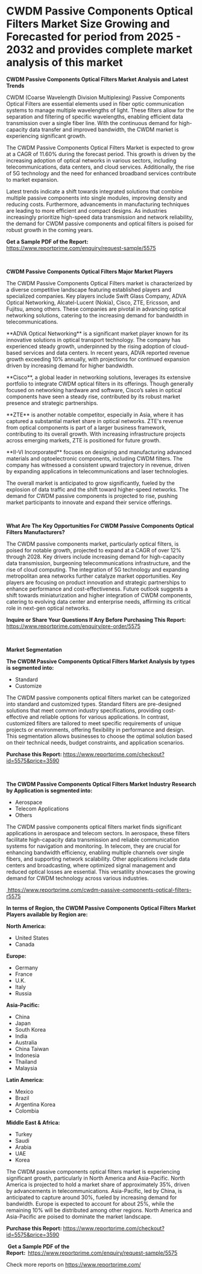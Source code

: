 <p><h1>CWDM Passive Components Optical Filters Market Size Growing and Forecasted for period from 2025 - 2032 and provides complete market analysis of this market</h1></p><p><strong>CWDM Passive Components Optical Filters Market Analysis and Latest Trends</strong></p>
<p><p>CWDM (Coarse Wavelength Division Multiplexing) Passive Components Optical Filters are essential elements used in fiber optic communication systems to manage multiple wavelengths of light. These filters allow for the separation and filtering of specific wavelengths, enabling efficient data transmission over a single fiber line. With the continuous demand for high-capacity data transfer and improved bandwidth, the CWDM market is experiencing significant growth.</p><p>The CWDM Passive Components Optical Filters Market is expected to grow at a CAGR of 11.60% during the forecast period. This growth is driven by the increasing adoption of optical networks in various sectors, including telecommunications, data centers, and cloud services. Additionally, the rise of 5G technology and the need for enhanced broadband services contribute to market expansion. </p><p>Latest trends indicate a shift towards integrated solutions that combine multiple passive components into single modules, improving density and reducing costs. Furthermore, advancements in manufacturing techniques are leading to more efficient and compact designs. As industries increasingly prioritize high-speed data transmission and network reliability, the demand for CWDM passive components and optical filters is poised for robust growth in the coming years.</p></p>
<p><strong>Get a Sample PDF of the Report:&nbsp;</strong> <a href="https://www.reportprime.com/enquiry/request-sample/5575?utm_campaign=3312&utm_medium=2&utm_source=Github&utm_content=ia&utm_term=19032025&utm_id=cwdm-passive-components-optical-filters">https://www.reportprime.com/enquiry/request-sample/5575</a></p>
<p>&nbsp;</p>
<p><strong>CWDM Passive Components Optical Filters Major Market Players</strong></p>
<p><p>The CWDM Passive Components Optical Filters market is characterized by a diverse competitive landscape featuring established players and specialized companies. Key players include Swift Glass Company, ADVA Optical Networking, Alcatel-Lucent (Nokia), Cisco, ZTE, Ericsson, and Fujitsu, among others. These companies are pivotal in advancing optical networking solutions, catering to the increasing demand for bandwidth in telecommunications.</p><p>**ADVA Optical Networking** is a significant market player known for its innovative solutions in optical transport technology. The company has experienced steady growth, underpinned by the rising adoption of cloud-based services and data centers. In recent years, ADVA reported revenue growth exceeding 10% annually, with projections for continued expansion driven by increasing demand for higher bandwidth.</p><p>**Cisco**, a global leader in networking solutions, leverages its extensive portfolio to integrate CWDM optical filters in its offerings. Though generally focused on networking hardware and software, Cisco’s sales in optical components have seen a steady rise, contributed by its robust market presence and strategic partnerships.</p><p>**ZTE** is another notable competitor, especially in Asia, where it has captured a substantial market share in optical networks. ZTE's revenue from optical components is part of a larger business framework, contributing to its overall growth. With increasing infrastructure projects across emerging markets, ZTE is positioned for future growth.</p><p>**II-VI Incorporated** focuses on designing and manufacturing advanced materials and optoelectronic components, including CWDM filters. The company has witnessed a consistent upward trajectory in revenue, driven by expanding applications in telecommunications and laser technologies.</p><p>The overall market is anticipated to grow significantly, fueled by the explosion of data traffic and the shift toward higher-speed networks. The demand for CWDM passive components is projected to rise, pushing market participants to innovate and expand their service offerings.</p></p>
<p>&nbsp;</p>
<p><strong>What Are The Key Opportunities For CWDM Passive Components Optical Filters Manufacturers?</strong></p>
<p><p>The CWDM passive components market, particularly optical filters, is poised for notable growth, projected to expand at a CAGR of over 12% through 2028. Key drivers include increasing demand for high-capacity data transmission, burgeoning telecommunications infrastructure, and the rise of cloud computing. The integration of 5G technology and expanding metropolitan area networks further catalyze market opportunities. Key players are focusing on product innovation and strategic partnerships to enhance performance and cost-effectiveness. Future outlook suggests a shift towards miniaturization and higher integration of CWDM components, catering to evolving data center and enterprise needs, affirming its critical role in next-gen optical networks.</p></p>
<p><strong>Inquire or Share Your Questions If Any Before Purchasing This Report:</strong> <a href="https://www.reportprime.com/enquiry/pre-order/5575?utm_campaign=3312&utm_medium=2&utm_source=Github&utm_content=ia&utm_term=19032025&utm_id=cwdm-passive-components-optical-filters">https://www.reportprime.com/enquiry/pre-order/5575</a></p>
<p>&nbsp;</p>
<p><strong>Market Segmentation</strong></p>
<p><strong>The CWDM Passive Components Optical Filters Market Analysis by types is segmented into:</strong></p>
<p><ul><li>Standard</li><li>Customize</li></ul></p>
<p><p>The CWDM passive components optical filters market can be categorized into standard and customized types. Standard filters are pre-designed solutions that meet common industry specifications, providing cost-effective and reliable options for various applications. In contrast, customized filters are tailored to meet specific requirements of unique projects or environments, offering flexibility in performance and design. This segmentation allows businesses to choose the optimal solution based on their technical needs, budget constraints, and application scenarios.</p></p>
<p><strong>Purchase this Report:&nbsp;</strong><a href="https://www.reportprime.com/checkout?id=5575&price=3590&utm_campaign=3312&utm_medium=2&utm_source=Github&utm_content=ia&utm_term=19032025&utm_id=cwdm-passive-components-optical-filters">https://www.reportprime.com/checkout?id=5575&price=3590</a></p>
<p>&nbsp;</p>
<p><strong>The CWDM Passive Components Optical Filters Market Industry Research by Application is segmented into:</strong></p>
<p><ul><li>Aerospace</li><li>Telecom Applications</li><li>Others</li></ul></p>
<p><p>The CWDM passive components optical filters market finds significant applications in aerospace and telecom sectors. In aerospace, these filters facilitate high-capacity data transmission and reliable communication systems for navigation and monitoring. In telecom, they are crucial for enhancing bandwidth efficiency, enabling multiple channels over single fibers, and supporting network scalability. Other applications include data centers and broadcasting, where optimized signal management and reduced optical losses are essential. This versatility showcases the growing demand for CWDM technology across various industries.</p></p>
<p><a href="https://www.reportprime.com/cwdm-passive-components-optical-filters-r5575?utm_campaign=3312&utm_medium=2&utm_source=Github&utm_content=ia&utm_term=19032025&utm_id=cwdm-passive-components-optical-filters">&nbsp;https://www.reportprime.com/cwdm-passive-components-optical-filters-r5575</a></p>
<p><strong>In terms of Region, the CWDM Passive Components Optical Filters Market Players available by Region are:</strong></p>
<p>
    <p> <strong> North America: </strong>
        <ul>
            <li>United States</li>
            <li>Canada</li>
        </ul>
        </p> 
    <p> <strong> Europe: </strong>
        <ul>
            <li>Germany</li>
            <li>France</li>
            <li>U.K.</li>
            <li>Italy</li>
            <li>Russia</li>
        </ul>
        </p> 
    <p> <strong> Asia-Pacific: </strong>
        <ul>
            <li>China</li>
            <li>Japan</li>
            <li>South Korea</li>
            <li>India</li>
            <li>Australia</li>
            <li>China Taiwan</li>
            <li>Indonesia</li>
            <li>Thailand</li>
            <li>Malaysia</li>
        </ul>
        </p> 
    <p> <strong> Latin America: </strong>
        <ul>
            <li>Mexico</li>
            <li>Brazil</li>
            <li>Argentina Korea</li>
            <li>Colombia</li>
        </ul>
        </p> 
    <p> <strong> Middle East & Africa: </strong>
        <ul>
            <li>Turkey</li>
            <li>Saudi</li>
            <li>Arabia</li>
            <li>UAE</li>
            <li>Korea</li>
        </ul>
    </p>
    </p>
<p><p>The CWDM passive components optical filters market is experiencing significant growth, particularly in North America and Asia-Pacific. North America is projected to hold a market share of approximately 35%, driven by advancements in telecommunications. Asia-Pacific, led by China, is anticipated to capture around 30%, fueled by increasing demand for bandwidth. Europe is expected to account for about 25%, while the remaining 10% will be distributed among other regions. North America and Asia-Pacific are poised to dominate the market landscape.</p></p>
<p><strong>Purchase this Report: </strong><a href="https://www.reportprime.com/checkout?id=5575&price=3590&utm_campaign=3312&utm_medium=2&utm_source=Github&utm_content=ia&utm_term=19032025&utm_id=cwdm-passive-components-optical-filters">https://www.reportprime.com/checkout?id=5575&price=3590</a></p>
<p>&nbsp;<strong>Get a Sample PDF of the Report:&nbsp;&nbsp;</strong><a href="https://www.reportprime.com/enquiry/request-sample/5575?utm_campaign=3312&utm_medium=2&utm_source=Github&utm_content=ia&utm_term=19032025&utm_id=cwdm-passive-components-optical-filters">https://www.reportprime.com/enquiry/request-sample/5575</a></p>
<p><strong></strong></p>
<p>Check more reports on <a href="https://www.reportprime.com/?utm_campaign=3312&utm_medium=2&utm_source=Github&utm_content=ia&utm_term=19032025&utm_id=cwdm-passive-components-optical-filters">https://www.reportprime.com/</a></p>